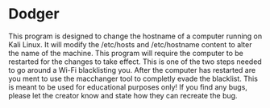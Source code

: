 # Dodger

This program is designed to change the hostname of a computer running on Kali Linux. It will modify the /etc/hosts and /etc/hostname content to alter the name of the machine. This program will require the computer to be restarted for the changes to take effect. This is one of the two steps needed to go around a Wi-Fi blacklisting you. After the computer has restarted are you ment to use the macchanger tool to completly evade the blacklist. 
This is meant to be used for educational purposes only!
If you find any bugs, please let the creator know and state how they can recreate the bug.
